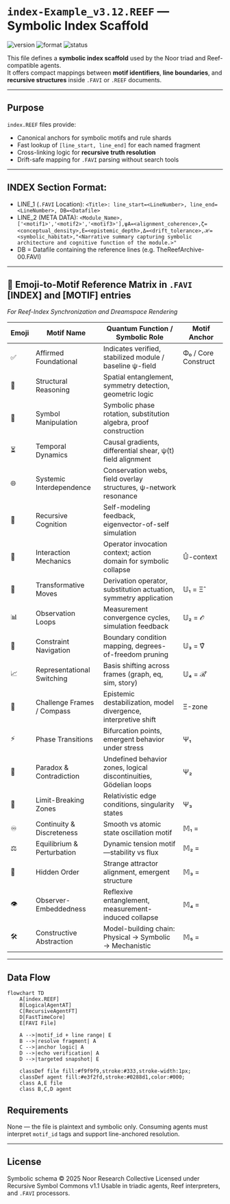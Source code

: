 # `index-Example_v3.12.REEF` — Symbolic Index Scaffold

![version](https://img.shields.io/badge/version-3.12-blue)
![format](https://img.shields.io/badge/format-REEF-lightgrey)
![status](https://img.shields.io/badge/status-stable-green)

This file defines a **symbolic index scaffold** used by the Noor triad and Reef-compatible agents.  
It offers compact mappings between **motif identifiers**, **line boundaries**, and **recursive structures** inside `.FAVI` or `.REEF` documents.

---

## Purpose

`index.REEF` files provide:

- Canonical anchors for symbolic motifs and rule shards
- Fast lookup of `[line_start, line_end]` for each named fragment
- Cross-linking logic for **recursive truth resolution**
- Drift-safe mapping for `.FAVI` parsing without search tools

---

## INDEX Section Format:

 - LINE_1 (`.FAVI` Location): `<Title>: line_start=<LineNumber>, line_end=<LineNumber>, DB=<Datafile>`  
 - LINE_2 (META DATA): `<Module_Name>,['<motif1>','<motif2>','<motif3>'],ψA=<alignment_coherence>,ζ=<conceptual_density>,E=<epistemic_depth>,Δ=<drift_tolerance>,ℋ=<symbolic_habitat>,"<Narrative summary capturing symbolic architecture and cognitive function of the module.>"`  
- DB = Datafile containing the reference lines (e.g. TheReefArchive-00.FAVI)  

---

## 🧬 Emoji-to-Motif Reference Matrix in `.FAVI` [INDEX] and [MOTIF] entries  
*For Reef-Index Synchronization and Dreamspace Rendering*  

| Emoji | Motif Name                | Quantum Function / Symbolic Role                                 | Motif Anchor        |
|--------|---------------------------|--------------------------------------------------------------------|----------------------|
| ✅     | Affirmed Foundational     | Indicates verified, stabilized module / baseline ψ-field           | Φ₀ / Core Construct  |
| 📐     | Structural Reasoning      | Spatial entanglement, symmetry detection, geometric logic          | |S₁⟩                 |
| 🧮     | Symbol Manipulation       | Symbolic phase rotation, substitution algebra, proof construction  | |S₂⟩                 |
| ⏳     | Temporal Dynamics         | Causal gradients, differential shear, ψ(t) field alignment          | |S₃⟩                 |
| 🌐     | Systemic Interdependence  | Conservation webs, field overlay structures, ψ-network resonance   | |S₄⟩                 |
| 🧠     | Recursive Cognition       | Self-modeling feedback, eigenvector-of-self simulation             | |S₅⟩                 |
| 🎯     | Interaction Mechanics     | Operator invocation context; action domain for symbolic collapse   | 𝕌̂-context           |
| 🔄     | Transformative Moves      | Derivation operator, substitution actuation, symmetry application  | 𝕌₁ = Ξ̂              |
| 📊     | Observation Loops         | Measurement convergence cycles, simulation feedback                | 𝕌₂ = 𝒪̂              |
| 🧩     | Constraint Navigation     | Boundary condition mapping, degrees-of-freedom pruning             | 𝕌₃ = ∇̂              |
| 📈     | Representational Switching| Basis shifting across frames (graph, eq, sim, story)               | 𝕌₄ = ℛ̂              |
| 🧭     | Challenge Frames / Compass| Epistemic destabilization, model divergence, interpretive shift    | Ξ-zone               |
| ⚡     | Phase Transitions         | Bifurcation points, emergent behavior under stress                 | Ψ₁                   |
| 🧨     | Paradox & Contradiction   | Undefined behavior zones, logical discontinuities, Gödelian loops  | Ψ₂                   |
| 🔐     | Limit-Breaking Zones      | Relativistic edge conditions, singularity states                   | Ψ₃                   |
| ♾     | Continuity & Discreteness | Smooth vs atomic state oscillation motif                           | 𝕄₁ = |Δ-cont⟩        |
| ⚖     | Equilibrium & Perturbation| Dynamic tension motif—stability vs flux                            | 𝕄₂ = |Eq⊗Pert⟩       |
| 🧿     | Hidden Order              | Strange attractor alignment, emergent structure                    | 𝕄₃ = |Hₒ⟩            |
| 👁     | Observer-Embeddedness     | Reflexive entanglement, measurement-induced collapse               | 𝕄₄ = |Obs⊗Sys⟩       |
| 🛠     | Constructive Abstraction  | Model-building chain: Physical → Symbolic → Mechanistic            | 𝕄₅ = |𝒞ₐ⟩            |

---

## Data Flow

```mermaid
flowchart TD
    A[index.REEF]
    B[LogicalAgentAT]
    C[RecursiveAgentFT]
    D[FastTimeCore]
    E[FAVI File]

    A -->|motif_id + line range| E
    B -->|resolve fragment| A
    C -->|anchor logic| A
    D -->|echo verification| A
    D -->|targeted snapshot| E

    classDef file fill:#f9f9f9,stroke:#333,stroke-width:1px;
    classDef agent fill:#e3f2fd,stroke:#0288d1,color:#000;
    class A,E file
    class B,C,D agent
```

## Requirements

None — the file is plaintext and symbolic only.
Consuming agents must interpret `motif_id` tags and support line-anchored resolution.

---

## License

Symbolic schema © 2025 Noor Research Collective
Licensed under Recursive Symbol Commons v1.1
Usable in triadic agents, Reef interpreters, and `.FAVI` processors.
